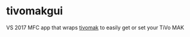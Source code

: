 # tivomakgui
VS 2017 MFC app that wraps [tivomak](https://github.com/Dan203/tivomak) to easily get or set your TiVo MAK
